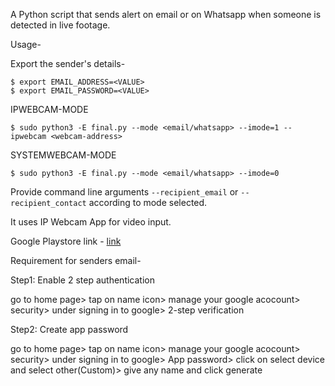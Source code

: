 A Python script that sends alert on email or on Whatsapp when someone is detected in live footage.

Usage-

Export the sender's details-

```
$ export EMAIL_ADDRESS=<VALUE>
$ export EMAIL_PASSWORD=<VALUE>
```

IPWEBCAM-MODE

```
$ sudo python3 -E final.py --mode <email/whatsapp> --imode=1 --ipwebcam <webcam-address>
```

SYSTEMWEBCAM-MODE

```
$ sudo python3 -E final.py --mode <email/whatsapp> --imode=0
```

Provide command line arguments ```--recipient_email``` or ```--recipient_contact``` according to mode selected.

It uses IP Webcam App for video input.

Google Playstore link - [link](https://play.google.com/store/apps/details?id=com.pas.webcam&hl=en_IN&gl=US)

Requirement for senders email-

Step1: Enable 2 step authentication

go to home page> tap on name icon> manage your google acocount> security> under signing in to google> 2-step verification

Step2: Create app password

go to home page> tap on name icon> manage your google acocount> security> under signing in to google> App password> click on select device and select other(Custom)> give any name and click generate
